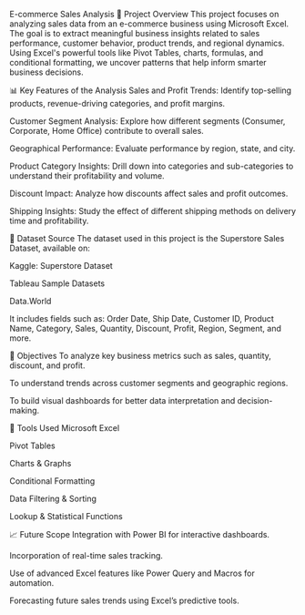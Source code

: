 E-commerce Sales Analysis
📌 Project Overview
This project focuses on analyzing sales data from an e-commerce business using Microsoft Excel. The goal is to extract meaningful business insights related to sales performance, customer behavior, product trends, and regional dynamics. Using Excel's powerful tools like Pivot Tables, charts, formulas, and conditional formatting, we uncover patterns that help inform smarter business decisions.

📊 Key Features of the Analysis
Sales and Profit Trends: Identify top-selling products, revenue-driving categories, and profit margins.

Customer Segment Analysis: Explore how different segments (Consumer, Corporate, Home Office) contribute to overall sales.

Geographical Performance: Evaluate performance by region, state, and city.

Product Category Insights: Drill down into categories and sub-categories to understand their profitability and volume.

Discount Impact: Analyze how discounts affect sales and profit outcomes.

Shipping Insights: Study the effect of different shipping methods on delivery time and profitability.

📂 Dataset Source
The dataset used in this project is the Superstore Sales Dataset, available on:

Kaggle: Superstore Dataset

Tableau Sample Datasets

Data.World

It includes fields such as: Order Date, Ship Date, Customer ID, Product Name, Category, Sales, Quantity, Discount, Profit, Region, Segment, and more.

🎯 Objectives
To analyze key business metrics such as sales, quantity, discount, and profit.

To understand trends across customer segments and geographic regions.

To build visual dashboards for better data interpretation and decision-making.

📌 Tools Used
Microsoft Excel

Pivot Tables

Charts & Graphs

Conditional Formatting

Data Filtering & Sorting

Lookup & Statistical Functions

📈 Future Scope
Integration with Power BI for interactive dashboards.

Incorporation of real-time sales tracking.

Use of advanced Excel features like Power Query and Macros for automation.

Forecasting future sales trends using Excel’s predictive tools.
